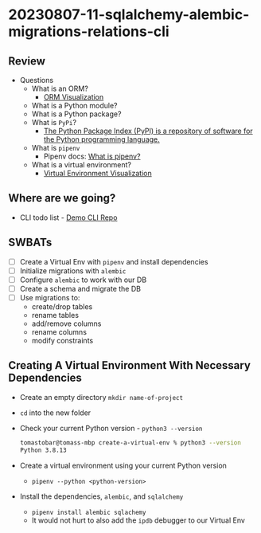 # 20230807-11-sqlalchemy-alembic-migrations-relations-cli

## Review
- Questions
    - What is an ORM?
        - [ORM Visualization](https://www.figma.com/file/Udbuyi0ezpGhxNPL6qmWrK/ORM-Visual?type=whiteboard&node-id=0%3A1&t=n1rntyz68uDGdvge-1)
    - What is a Python module?
    - What is a Python package?
    - What is `PyPi`?
        - [The Python Package Index (PyPI) is a repository of software for the Python programming language.](https://pypi.org/#:~:text=The%20Python%20Package%20Index%20(PyPI)%20is%20a%20repository%20of%20software%20for%20the%20Python%20programming%20language)
    - What is `pipenv`
        - Pipenv docs: [What is pipenv?](https://pipenv.pypa.io/en/latest/#:~:text=Pipenv%20is%20a%20Python%20virtualenv%20management%20tool%20that%20supports%20a%20multitude%20of%20systems%20and%20nicely%20bridges%20the%20gaps%20between%20pip%2C%20python%20(using%20system%20python%2C%20pyenv%20or%20asdf)%20and%20virtualenv.)
    - What is a virtual environment?
        - [Virtual Environment Visualization](https://www.figma.com/file/ej3qo3FLhS78eipGApigmH/Virtual-Environments-Visualization?type=whiteboard&node-id=0%3A1&t=n1rntyz68uDGdvge-1)

## Where are we going?

- CLI todo list - [Demo CLI Repo](https://github.com/codetombomb/taskmaster-5000)

## SWBATs

- [ ]  Create a Virtual Env with `pipenv` and install dependencies
- [ ]  Initialize migrations with `alembic`
- [ ]  Configure `alembic` to work with our DB
- [ ]  Create a schema and migrate the DB
- [ ]  Use migrations to:
    - create/drop tables
    - rename tables
    - add/remove columns
    - rename columns
    - modify constraints

## Creating A Virtual Environment With Necessary Dependencies

- Create an empty directory `mkdir name-of-project`
- `cd` into the new folder
- Check your current Python version - `python3 --version`
    
    ```bash
    tomastobar@tomass-mbp create-a-virtual-env % python3 --version
    Python 3.8.13
    ```
    
- Create a virtual environment using your current Python version
    - `pipenv --python <python-version>`
- Install the dependencies, `alembic`, and `sqlalchemy`
    - `pipenv install alembic sqlachemy`
    - It would not hurt to also add the `ipdb` debugger to our Virtual Env